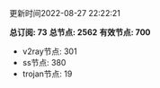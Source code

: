 更新时间2022-08-27 22:22:21

**总订阅: 73**
**总节点: 2562**
**有效节点: 700**
- v2ray节点: 301
- ss节点: 380
- trojan节点: 19
